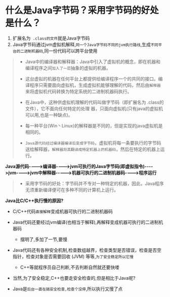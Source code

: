 # 什么是Java字节码？采⽤字节码的好处是什么？ 

1. 扩展名为` .class的⽂件`就是Java字节码
2. Java字节码通过jvm虚拟机解释,`同一个Java字节码不同的jvm执行路线`,生成`不同平台的⼆进制机器码`,同一份代码可以跨平台使用

> - Java中的编译器和解释器：Java中引⼊了虚拟机的概念，即在机器和编译程序之间`加⼊了⼀层`抽象的虚拟的机器。
>
> - 这台虚拟的机器在任何平台上都提供给编译程序⼀个的共同的接⼝。编译程序只需要⾯向虚拟机，⽣成虚拟机能够理解的代码，然后由`解释器`来将虚拟机代码转换为特定系统的⼆进制机器码执⾏。
>
> - 在Java中，这种供虚拟机理解的代码叫做字节码（即扩展名为 .class的⽂件），它不⾯向任何特定的处理 器，只⾯向虚拟机(只有java的虚拟机可以用,也是一种缺点)。 
>
> - 每⼀种平台(Win丶Linux)的解释器是不同的，但是实现的java虚拟机是相同的。
> - `Java源代码经过编译器编译后变成字节码`，虚拟机将每⼀条要执⾏的字节码送给解释器，`解释器将其翻译成特定机器上的机器码`，然后在特定的机器上运⾏。

**Java源代码---->编译器---->jvm可执⾏的Java字节码(即虚拟指令)---->jvm---->jvm中解释器----->机器可执⾏的⼆进制机器码---->程序运⾏** 

> - 采⽤字节码的好处：字节码并不专对⼀种特定的机器，因此，Java程序⽆须重新编译便可在多种不同的计算机上运⾏。 

**Java比C/C++执行慢的原因?**

- C/C++代码`直接解释`变成机器可执⾏的⼆进制机器码

- Java代码还要经过jvm编译(也相当于解释),再解释变成机器可执⾏的⼆进制机器码

  - 摆明了,多加了一节,要慢

- Java代码还有各种安全机制,检查数组越界，检查类型是否错误，检查是否空指针，检查对象是否需要回收 (JVM) 等等,`为了安全稳定所以它慢`

  - C++等就程序员自己判断,不去判断自然就还要快喽

- 当然,为了安全稳定,C++也要走安全检查的,但是相比于Java呢?

- Java是`后台一直在搞安全检查,检查个没停`,所以执行又慢了点

  


